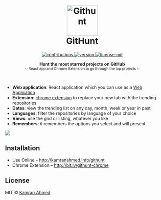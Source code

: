 <h1 align="center">
  	<img height="100" src="https://raw.github.com/kamranahmedse/githunt/master/public/img/logo.svg?sanitize=true" alt="Githunt" /> <br> GitHunt
</h1>

<p align="center">
  <a href="https://github.com/kamranahmedse/githunt">
    <img src="https://img.shields.io/badge/contributions-welcome-brightgreen.svg" alt="contributions" />
  </a>
  <a href="https://chrome.google.com/webstore/detail/githunt/khpcnaokfebphakjgdgpinmglconplhp">
    <img src="https://img.shields.io/chrome-web-store/v/khpcnaokfebphakjgdgpinmglconplhp.svg" alt="version" />
  </a>
  <a href="https://github.com/kamranahmedse/githunt/blob/master/license.md">
    <img src="https://img.shields.io/badge/License-MIT-yellow.svg" alt="license-mit" />
  </a>
</p>

<p align="center">
  <b>Hunt the most starred projects on GitHub</b></br>
  <sub>✨ React app and Chrome Extension to go through the top projects ✨<sub> 
</p>

<br />

* **Web application**: React application which you can use as a [Web Application](http://kamranahmed.info/githunt)
* **Extension**: [chrome extension](https://chrome.google.com/webstore/detail/githunt/khpcnaokfebphakjgdgpinmglconplhp) to replace your new tab with the trending repositories
* **Dates**: view the trending list on any day, month, week or year in past
* **Languages**: filter the repositories by language of your choice
* **Views**: use the grid or listing, whatever you like
* **Remembers**: it remembers the options you select and will present

![](https://i.imgur.com/IytguGv.png)

## Installation

* Use Online – http://kamranahmed.info/githunt
* Chrome Extension – http://bit.ly/githunt-chrome

## License
MIT © [Kamran Ahmed](https://kamranahmed.info)
